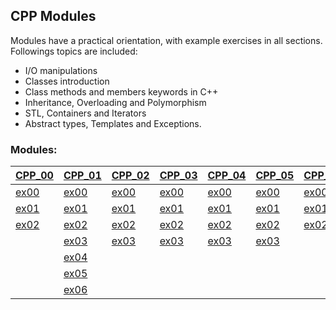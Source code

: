 ## CPP Modules

Modules have a practical orientation, with example exercises in all sections.
Followings topics are included:
- I/O manipulations
- Classes introduction
- Class methods and members keywords in C++
- Inheritance, Overloading and Polymorphism
- STL, Containers and Iterators
- Abstract types, Templates and Exceptions.

### Modules:

[CPP_00](https://github.com/smkatash/42_CPP_modules/tree/master/cpp00) | [CPP_01](https://github.com/smkatash/42_CPP_modules/tree/master/cpp01) | [CPP_02](https://github.com/smkatash/42_CPP_modules/tree/master/cpp02) | [CPP_03](https://github.com/smkatash/42_CPP_modules/tree/master/cpp03) | [CPP_04](https://github.com/smkatash/42_CPP_modules/tree/master/cpp04) | [CPP_05](https://github.com/smkatash/42_CPP_modules/tree/master/cpp05) | [CPP_06](https://github.com/smkatash/42_CPP_modules/tree/master/cpp06) | [CPP_07]() | [CPP_08](https://github.com/smkatash/42_CPP_modules/tree/master/cpp08) |
-------------|-------------|-------------|-------------|-------------|-------------|-------------|-------------|-------------|
[ex00](https://github.com/smkatash/42_CPP_modules/tree/master/cpp00/ex00) | [ex00](https://github.com/smkatash/42_CPP_modules/tree/master/cpp01/ex00) | [ex00](https://github.com/smkatash/42_CPP_modules/tree/master/cpp02/ex00) | [ex00](https://github.com/smkatash/42_CPP_modules/tree/master/cpp03/ex00) | [ex00](https://github.com/smkatash/42_CPP_modules/tree/master/cpp04/ex00) | [ex00](https://github.com/smkatash/42_CPP_modules/tree/master/cpp05/ex01) | [ex00](https://github.com/smkatash/42_CPP_modules/tree/master/cpp06/ex00) | [ex00]() | [ex00](https://github.com/smkatash/42_CPP_modules/tree/master/cpp08/ex00) |
[ex01](https://github.com/smkatash/42_CPP_modules/tree/master/cpp00/ex01) | [ex01](https://github.com/smkatash/42_CPP_modules/tree/master/cpp01/ex01) | [ex01](https://github.com/smkatash/42_CPP_modules/tree/master/cpp02/ex01) | [ex01](https://github.com/smkatash/42_CPP_modules/tree/master/cpp03/ex01) | [ex01](https://github.com/smkatash/42_CPP_modules/tree/master/cpp04/ex01) | [ex01](https://github.com/smkatash/42_CPP_modules/tree/master/cpp05/ex02) | [ex01](https://github.com/smkatash/42_CPP_modules/tree/master/cpp06/ex01) | [ex01]() | [ex01](https://github.com/smkatash/42_CPP_modules/tree/master/cpp08/ex01) |
[ex02](https://github.com/smkatash/42_CPP_modules/tree/master/cpp00/ex02) | [ex02](https://github.com/smkatash/42_CPP_modules/tree/master/cpp01/ex02) | [ex02](https://github.com/smkatash/42_CPP_modules/tree/master/cpp02/ex02) | [ex02](https://github.com/smkatash/42_CPP_modules/tree/master/cpp03/ex02) | [ex02](https://github.com/smkatash/42_CPP_modules/tree/master/cpp04/ex02) | [ex02](https://github.com/smkatash/42_CPP_modules/tree/master/cpp05/ex02) | [ex02](https://github.com/smkatash/42_CPP_modules/tree/master/cpp06/ex02) | [ex02]() | [ex02](https://github.com/smkatash/42_CPP_modules/tree/master/cpp08/ex02) |
| | [ex03](https://github.com/smkatash/42_CPP_modules/tree/master/cpp01/ex03) | [ex03](https://github.com/smkatash/42_CPP_modules/tree/master/cpp02/ex03) | [ex03](https://github.com/smkatash/42_CPP_modules/tree/master/cpp03/ex03) | [ex03](https://github.com/smkatash/42_CPP_modules/tree/master/cpp04/ex03) | [ex03](https://github.com/smkatash/42_CPP_modules/tree/master/cpp05/ex03) | | | |
| | [ex04](https://github.com/smkatash/42_CPP_modules/tree/master/cpp01/ex04) | | | | | | | |
| | [ex05](https://github.com/smkatash/42_CPP_modules/tree/master/cpp01/ex05) | | | | | | | |
| | [ex06](https://github.com/smkatash/42_CPP_modules/tree/master/cpp01/ex06) | | | | | | | |
